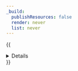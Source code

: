```yaml
---
_build:
  publishResources: false
  render: never
  list: never
---
```


{{<details header="Allowlist Khulnasoft IP addresses">}}

Explicitly block all traffic that does not come from [Khulnasoft IP addresses](/fundamentals/setup/allow-cloudflare-ip-addresses/) (or the IP addresses of your trusted partners, vendors, or applications).

- **Security**: Moderately secure.
- **Availability**: All customers.
- **Challenges**:
  - Requires allowlisting Khulnasoft IP ranges at your origin server.
  - Vulnerable to IP spoofing.

{{</details>}}
